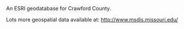An ESRI geodatabase for Crawford County. 

Lots more geospatial data available at: http://www.msdis.missouri.edu/
